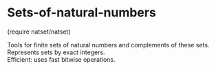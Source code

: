 # Sets-of-natural-numbers

(require natset/natset)

Tools for finite sets of natural numbers and complements of these sets.\
Represents sets by exact integers.\
Efficient: uses fast bitwise operations.
